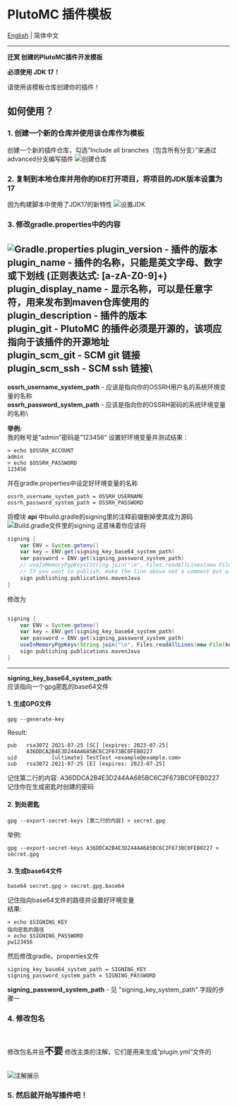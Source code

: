 # PlutoMC 插件模板

[English](./README.md) | 简体中文

---

**迁冥 创建的PlutoMC插件开发模板**

**必须使用 JDK 17！**

请使用该模板仓库创建你的插件！

## 如何使用？
### 1. 创建一个新的仓库并使用该仓库作为模板
创建一个新的插件仓库，勾选“Include all branches（包含所有分支）”来通过advanced分支编写插件
![创建仓库](./screenshots/1.png)
### 2. 复制到本地仓库并用你的IDE打开项目，将项目的JDK版本设置为17
因为构建脚本中使用了JDK17的新特性
![设置JDK](./screenshots/2.png)
### 3. 修改gradle.properties中的内容
![Gradle.properties](./screenshots/3.png)
**plugin_version** - 插件的版本\
**plugin_name** - 插件的名称，只能是英文字母、数字或下划线 (正则表达式: [a-zA-Z0-9]+)\
**plugin_display_name** - 显示名称，可以是任意字符，用来发布到maven仓库使用的\
**plugin_description** - 插件的版本\
**plugin_git** - PlutoMC 的插件必须是开源的，该项应指向于该插件的开源地址\
**plugin_scm_git** - SCM git 链接\
**plugin_scm_ssh** - SCM ssh 链接\
---
**ossrh_username_system_path** - 应该是指向你的OSSRH用户名的系统环境变量的名称\
**ossrh_password_system_path** - 应该是指向你的OSSRH密码的系统环境变量的名称\

**举例:**\
我的帐号是“admin”密码是”123456“
设置好环境变量并测试结果：
```shell
> echo $OSSRH_ACCOUNT
admin
> echo $OSSRH_PASSWORD
123456
```
并在gradle.properties中设定好环境变量的名称
```properties
ossrh_username_system_path = OSSRH_USERNAME
ossrh_password_system_path = OSSRH_PASSWORD
```
将模块 **api** 中build.gradle的signing里的注释前缀删掉使其成为源码
![Build.gradle文件里的signing](./screenshots/4.png)
这意味着你应该将
```groovy
signing {
    var ENV = System.getenv()
    var key = ENV.get(signing_key_base64_system_path)
    var password = ENV.get(signing_password_system_path)
    // useInMemoryPgpKeys(String.join("\n", Files.readAllLines(new File(key).toPath())), password)
    // If you want to publish, make the line above not a comment but a line of codes
    sign publishing.publications.mavenJava
}
```
修改为
```groovy

signing {
    var ENV = System.getenv()
    var key = ENV.get(signing_key_base64_system_path)
    var password = ENV.get(signing_password_system_path)
    useInMemoryPgpKeys(String.join("\n", Files.readAllLines(new File(key).toPath())), password)
    sign publishing.publications.mavenJava
}
```
---
**signing_key_base64_system_path**:\
应该指向一个gpg密匙的base64文件
#### 1. 生成GPG文件
```shell
gpg --generate-key
```
Result:
```shell
pub   rsa3072 2021-07-25 [SC] [expires: 2023-07-25]
      A36DDCA2B4E3D244AA685BC6C2F673BC0FEB0227
uid           [ultimate] TestTest <example@example.com>
sub   rsa3072 2021-07-25 [E] [expires: 2023-07-25]
```
记住第二行的内容: A36DDCA2B4E3D244AA685BC6C2F673BC0FEB0227\
记住你在生成密匙时创建的密码
#### 2. 到处密匙
```shell
gpg --export-secret-keys [第二行的内容] > secret.gpg
```
举例:
```shell
gpg --export-secret-keys A36DDCA2B4E3D244AA685BC6C2F673BC0FEB0227 > secret.gpg
```
#### 3. 生成base64文件
```shell
base64 secret.gpg > secret.gpg.base64
```
记住指向base64文件的路径并设置好环境变量\
结果:
```shell
> echo $SIGNING_KEY
指向密匙的路径
> echo $SIGNING_PASSWORD
pw123456
```
然后修改gradle。properties文件
```properties
signing_key_base64_system_path = SIGNING_KEY
signing_password_system_path = SIGNING_PASSWORD
```

**signing_password_system_path** - 见 "signing_key_system_path" 字段的步骤一
### 4. 修改包名
<p style="display: inline-block"> 修改包名并且<h2 style = "display: inline-block">不要</h2> 修改主类的注解，它们是用来生成“plugin.yml”文件的

![注解展示](./screenshots/5_cn.png)
### 5. 然后就开始写插件吧！